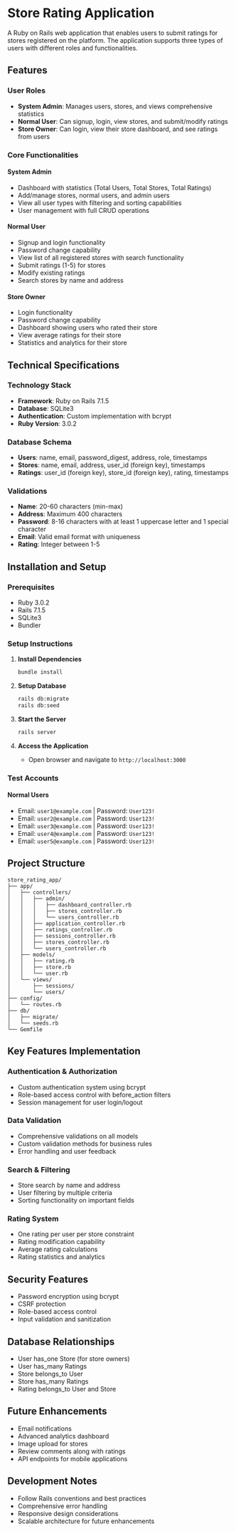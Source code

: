 # Store Rating Application

A Ruby on Rails web application that enables users to submit ratings for stores registered on the platform. The application supports three types of users with different roles and functionalities.

## Features

### User Roles
- **System Admin**: Manages users, stores, and views comprehensive statistics
- **Normal User**: Can signup, login, view stores, and submit/modify ratings
- **Store Owner**: Can login, view their store dashboard, and see ratings from users

### Core Functionalities

#### System Admin
- Dashboard with statistics (Total Users, Total Stores, Total Ratings)
- Add/manage stores, normal users, and admin users
- View all user types with filtering and sorting capabilities
- User management with full CRUD operations

#### Normal User
- Signup and login functionality
- Password change capability
- View list of all registered stores with search functionality
- Submit ratings (1-5) for stores
- Modify existing ratings
- Search stores by name and address

#### Store Owner
- Login functionality
- Password change capability
- Dashboard showing users who rated their store
- View average ratings for their store
- Statistics and analytics for their store

## Technical Specifications

### Technology Stack
- **Framework**: Ruby on Rails 7.1.5
- **Database**: SQLite3
- **Authentication**: Custom implementation with bcrypt
- **Ruby Version**: 3.0.2

### Database Schema
- **Users**: name, email, password_digest, address, role, timestamps
- **Stores**: name, email, address, user_id (foreign key), timestamps
- **Ratings**: user_id (foreign key), store_id (foreign key), rating, timestamps

### Validations
- **Name**: 20-60 characters (min-max)
- **Address**: Maximum 400 characters
- **Password**: 8-16 characters with at least 1 uppercase letter and 1 special character
- **Email**: Valid email format with uniqueness
- **Rating**: Integer between 1-5

## Installation and Setup

### Prerequisites
- Ruby 3.0.2
- Rails 7.1.5
- SQLite3
- Bundler

### Setup Instructions

1. **Install Dependencies**
   ```bash
   bundle install
   ```

2. **Setup Database**
   ```bash
   rails db:migrate
   rails db:seed
   ```

3. **Start the Server**
   ```bash
   rails server
   ```

4. **Access the Application**
   - Open browser and navigate to `http://localhost:3000`

### Test Accounts




#### Normal Users
- Email: `user1@example.com` | Password: `User123!`
- Email: `user2@example.com` | Password: `User123!`
- Email: `user3@example.com` | Password: `User123!`
- Email: `user4@example.com` | Password: `User123!`
- Email: `user5@example.com` | Password: `User123!`

## Project Structure

```
store_rating_app/
├── app/
│   ├── controllers/
│   │   ├── admin/
│   │   │   ├── dashboard_controller.rb
│   │   │   ├── stores_controller.rb
│   │   │   └── users_controller.rb
│   │   ├── application_controller.rb
│   │   ├── ratings_controller.rb
│   │   ├── sessions_controller.rb
│   │   ├── stores_controller.rb
│   │   └── users_controller.rb
│   ├── models/
│   │   ├── rating.rb
│   │   ├── store.rb
│   │   └── user.rb
│   └── views/
│       ├── sessions/
│       └── users/
├── config/
│   └── routes.rb
├── db/
│   ├── migrate/
│   └── seeds.rb
└── Gemfile
```

## Key Features Implementation

### Authentication & Authorization
- Custom authentication system using bcrypt
- Role-based access control with before_action filters
- Session management for user login/logout

### Data Validation
- Comprehensive validations on all models
- Custom validation methods for business rules
- Error handling and user feedback

### Search & Filtering
- Store search by name and address
- User filtering by multiple criteria
- Sorting functionality on important fields

### Rating System
- One rating per user per store constraint
- Rating modification capability
- Average rating calculations
- Rating statistics and analytics

## Security Features
- Password encryption using bcrypt
- CSRF protection
- Role-based access control
- Input validation and sanitization

## Database Relationships
- User has_one Store (for store owners)
- User has_many Ratings
- Store belongs_to User
- Store has_many Ratings
- Rating belongs_to User and Store

## Future Enhancements
- Email notifications
- Advanced analytics dashboard
- Image upload for stores
- Review comments along with ratings
- API endpoints for mobile applications

## Development Notes
- Follow Rails conventions and best practices
- Comprehensive error handling
- Responsive design considerations
- Scalable architecture for future enhancements

